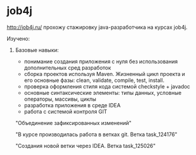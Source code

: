 # job4j 
http://job4j.ru/
прохожу стажировку java-разработчика на курсах job4j.
 
 Изучено:
 1. Базовые навыки:
     -  понимание создания приложения с нуля без использования дополнительных сред разработок
     - сборка проектов используя Maven. Жизненный цикл проекта и его основные фазы: clean, validate, compile, test, install.  
     - проверка оформления стиля кода системой checkstyle + javadoc
     - основные синтаксические элементы:  типы данных, условные операторы, массивы, циклы
     - разработка приложения в среде IDEA
     - работа с системой контроля GIT

     "Объединение зафиксированных изменений"

     "В курсе производилась работа в ветках git. Ветка task_124176"

     "Создания новой ветки через IDEA. Ветка task_125026"